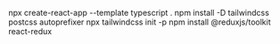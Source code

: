 npx create-react-app --template typescript .
npm install -D tailwindcss postcss autoprefixer
npx tailwindcss init -p
npm install @reduxjs/toolkit react-redux


